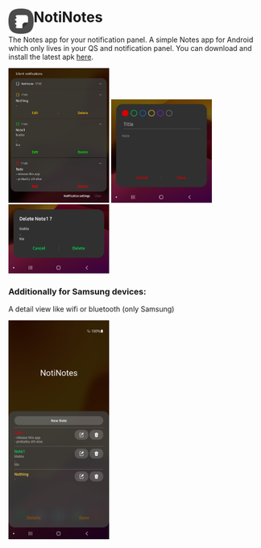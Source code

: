 # <img align="left" loading="lazy" src="readme-res/icon.png" height="50"/> NotiNotes
The Notes app for your notification panel. A simple Notes app for Android which only lives in your QS and notification panel. You can download and install the latest apk [here](https://github.com/Yanndroid/Metronome/raw/master/app/release/app-release.apk).

<img loading="lazy" src="readme-res/notifications.png" width="200"/> <img loading="lazy" src="readme-res/edit_dialog.png" width="200"/> <img loading="lazy" src="readme-res/delete_dialog.png" width="200"/>

### Additionally for Samsung devices:
A detail view like wifi or bluetooth (only Samsung)

<img loading="lazy" src="readme-res/qs_detail_view.png" width="200"/>
